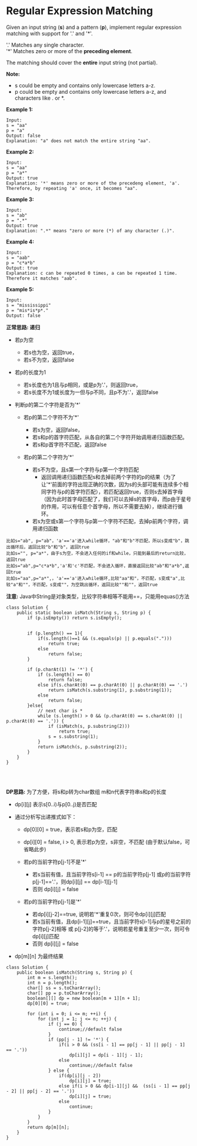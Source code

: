 # Regular Expression Matching

Given an input string (**s**) and a pattern (**p**), implement regular expression matching with support for '.' and '*'.

'.' Matches any single character.</br>
'*' Matches zero or more of the **preceding element**.

The matching should cover the **entire** input string (not partial).

**Note:**

* s could be empty and contains only lowercase letters a-z.
* p could be empty and contains only lowercase letters a-z, and characters like . or *.

**Example 1:**
```
Input:
s = "aa"
p = "a"
Output: false
Explanation: "a" does not match the entire string "aa".
```

**Example 2:**
```
Input:
s = "aa"
p = "a*"
Output: true
Explanation: '*' means zero or more of the precedeng element, 'a'. Therefore, by repeating 'a' once, it becomes "aa".
```

**Example 3:**
```
Input:
s = "ab"
p = ".*"
Output: true
Explanation: ".*" means "zero or more (*) of any character (.)".
```
**Example 4:**
```
Input:
s = "aab"
p = "c*a*b"
Output: true
Explanation: c can be repeated 0 times, a can be repeated 1 time. Therefore it matches "aab".
```
**Example 5:**
```
Input:
s = "mississippi"
p = "mis*is*p*."
Output: false
```

**正常思路: 递归**

* 若p为空
  * 若s也为空，返回true，
  * 若s不为空，返回false

* 若p的长度为1
  * 若s长度也为1且与p相同，或是p为'.'，则返回true，
  * 若s长度不为1或长度为一但与p不同，且p不为'.'，返回false

* 判断p的第二个字符是否为'*'
  * 若p的第二个字符不为'*'
    * 若s为空，返回false，
    * 若s和p的首字符匹配，从各自的第二个字符开始调用递归函数匹配。
    * 若s和p首字符不匹配，返回false

  * 若p的第二个字符为'*'
    * 若s不为空，且s第一个字符与p第一个字符匹配
      * 返回调用递归函数匹配s和去掉前两个字符的p的结果（为了让'*'前面的字符出现正确的次数，因为s的头部可能有连续多个相同字符与p的首字符匹配），若匹配返回true，否则s去掉首字母（因为此时首字母匹配了，我们可以去掉s的首字母，而p由于星号的作用，可以有任意个首字母，所以不需要去掉），继续进行循环。
    * 若s为空或s第一个字符与p第一个字符不匹配，去掉p前两个字符，调用递归函数
```
比如s="ab", p="ab"，'a'=='a'进入while循环，"ab"和"b"不匹配，所以s变成"b"，跳出循环后，返回比较"b"和"b"，返回true
比如s="", p="a*"，由于s为空，不会进入任何的if和while，只能到最后的return比较，返回true
比如s="ab",p="c*a*b",'a'和'c'不匹配，不会进入循环，直接返回比较"ab"和"a*b",返回true
比如s="aa",p="a*",，'a'=='a'进入while循环,比较"aa"和"，不匹配，s变成"a",比较"a"和""，不匹配，s变成""，为空跳出循环，返回比较""和""，返回true
```
**注意:**
Java中String是对象类型，比较字符串相等不能用==，只能用equas()方法

```
class Solution {
    public static boolean isMatch(String s, String p) {
        if (p.isEmpty()) return s.isEmpty();

        
        if (p.length() == 1){
            if(s.length()==1 && (s.equals(p) || p.equals(".")))
                return true;
            else
                return false;
        }

        if (p.charAt(1) != '*') {
            if (s.length() == 0)
                return false;
            else if(s.charAt(0) == p.charAt(0) || p.charAt(0) == '.')
                return isMatch(s.substring(1), p.substring(1));
            else
                return false;
        }else{
            // next char is *
            while (s.length() > 0 && (p.charAt(0) == s.charAt(0) || p.charAt(0) == '.')) {
                if (isMatch(s, p.substring(2))) 
                    return true;
                s = s.substring(1);
            }
            return isMatch(s, p.substring(2));
        }
    }
}
```
</br>
</br>

**DP思路:**
为了方便，将s和p转为char数组
m和n代表字符串s和p的长度

* dp[i][j] 表示s[0..i)与p[0..j)是否匹配

* 通过分析写出递推式如下：
  * dp[0][0] = true，表示若s和p为空，匹配
  * dp[i][0] = false, i > 0, 表示若p为空，s非空，不匹配 (由于默认false，可省略此步)
  
  * 若p的当前字符p[j-1]不是'*'
    * 若s当前有值，且当前字符s[i-1] == p的当前字符p[j-1] 或p的当前字符p[j-1]=='.'，则dp[i][j] == dp[i-1][j-1]
    * 否则 dp[i][j] = false
    
  * 若p的当前字符p[j-1]是'*'
    * 若dp[i][j-2]==true, 说明若'*'重复0次，则可令dp[i][j]匹配
    * 若s当前有值，且dp[i-1][j]==true，且当前字符s[i-1]与p的星号之前的字符p[j-2]相等 或 p[j-2]的等于'.'，说明若星号重复至少一次，则可令dp[i][j]匹配
    * 否则 dp[i][j] = false
* dp[m][n] 为最终结果


```
class Solution {
    public boolean isMatch(String s, String p) {
        int m = s.length();
        int n = p.length();
        char[] ss = s.toCharArray();
        char[] pp = p.toCharArray();
        boolean[][] dp = new boolean[m + 1][n + 1];
        dp[0][0] = true;

        for (int i = 0; i <= m; ++i) {
            for (int j = 1; j <= n; ++j) {
                if (j == 0) {
                    continue;//default false
                }
                if (pp[j - 1] != '*') {
                    if(i > 0 && (ss[i - 1] == pp[j - 1] || pp[j - 1] == '.'))
                        dp[i][j] = dp[i - 1][j - 1];
                    else
                        continue;//default false
                } else {
                    if(dp[i][j - 2])
                        dp[i][j] = true;
                    else if(i > 0 && dp[i-1][j] &&  (ss[i - 1] == pp[j - 2] || pp[j - 2] == '.'))
                        dp[i][j] = true;
                    else
                        continue;                              
                }
            }
        }
        return dp[m][n];
    }
}
```
